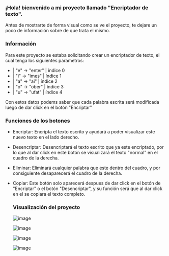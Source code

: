 
<h3> ¡Hola! bienvenido a mi proyecto llamado "Encriptador de texto".  </h3>
<p> Antes de mostrarte de forma visual como se ve el proyecto, te dejare un poco de información sobre de que trata el mismo. </p>

<h3> Información </h3>
<p>Para este proyecto se estaba solicitando crear un encriptador de texto, el cual tenga los siguientes parametros: </p>

- | "e" -> "enter" | índice 0
- | "i" -> "imes"  | índice 1
- | "a" -> "ai"    | índice 2
- | "o" -> "ober"  | índice 3
- | "u" -> "ufat"  | índice 4

<p> Con estos datos podems saber que cada palabra escrita será modificada luego de dar click en el botón "Encriptar"</p>
<h3> Funciones de los botones </h3>

- Encriptar: Encripta el texto escrito y ayudará a poder visualizar este nuevo texto en el lado derecho.
- Desencriptar: Desencriptará el texto escrito que ya este encriptado, por lo que al dar click en este botón se visualizará el texto "normal" en el cuadro de la derecha.
- Eliminar: Eliminará cualquier palabra que este dentro del cuadro, y por consiguiente desaparecerá el cuadro de la derecha.
- Copiar: Este botón solo aparecerá despues de dar click en el botón de "Encriptar" o el botón "Desencriptar", y su función será que al dar click en el se copiara el texto completo.


  <h3>Visualización del proyecto</h3>
  
  ![image](https://github.com/user-attachments/assets/3acf681f-10c9-4ab5-987d-39215c7a7753)

  ![image](https://github.com/user-attachments/assets/9e866e72-5c6d-4f9b-8126-cb786a5d1484)

  ![image](https://github.com/user-attachments/assets/9a69188e-5398-4faa-8fd0-d7a95b19d9d3)

  ![image](https://github.com/user-attachments/assets/e30ad504-fe3f-4eae-906d-6dea97d82665)



